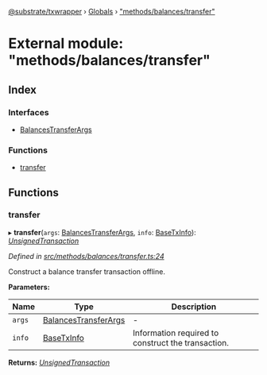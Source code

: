 [@substrate/txwrapper](../README.md) › [Globals](../globals.md) › ["methods/balances/transfer"](_methods_balances_transfer_.md)

# External module: "methods/balances/transfer"

## Index

### Interfaces

* [BalancesTransferArgs](../interfaces/_methods_balances_transfer_.balancestransferargs.md)

### Functions

* [transfer](_methods_balances_transfer_.md#transfer)

## Functions

###  transfer

▸ **transfer**(`args`: [BalancesTransferArgs](../interfaces/_methods_balances_transfer_.balancestransferargs.md), `info`: [BaseTxInfo](../interfaces/_util_types_.basetxinfo.md)): *[UnsignedTransaction](../interfaces/_util_types_.unsignedtransaction.md)*

*Defined in [src/methods/balances/transfer.ts:24](https://github.com/paritytech/txwrapper/blob/0023326/src/methods/balances/transfer.ts#L24)*

Construct a balance transfer transaction offline.

**Parameters:**

Name | Type | Description |
------ | ------ | ------ |
`args` | [BalancesTransferArgs](../interfaces/_methods_balances_transfer_.balancestransferargs.md) | - |
`info` | [BaseTxInfo](../interfaces/_util_types_.basetxinfo.md) | Information required to construct the transaction.  |

**Returns:** *[UnsignedTransaction](../interfaces/_util_types_.unsignedtransaction.md)*
